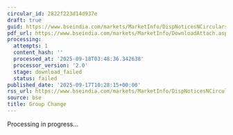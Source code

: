 ```yaml
---
circular_id: 2822f223d14d937e
draft: true
guid: https://www.bseindia.com/markets/MarketInfo/DispNoticesNCirculars.aspx?Noticeid={771315EB-C464-469C-ADAD-54E5171D4B95}&noticeno=20250917-12&dt=09/17/2025&icount=12&totcount=57&flag=0
pdf_url: https://www.bseindia.com/markets/MarketInfo/DownloadAttach.aspx?id=20250917-12&attachedId=
processing:
  attempts: 1
  content_hash: ''
  processed_at: '2025-09-18T03:48:36.342638'
  processor_version: '2.0'
  stage: download_failed
  status: failed
published_date: '2025-09-17T10:28:15+00:00'
rss_url: https://www.bseindia.com/markets/MarketInfo/DispNoticesNCirculars.aspx?Noticeid={771315EB-C464-469C-ADAD-54E5171D4B95}&noticeno=20250917-12&dt=09/17/2025&icount=12&totcount=57&flag=0
source: bse
title: Group Change
---
```


Processing in progress...